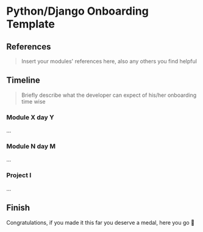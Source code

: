 # Python/Django Onboarding Template

## References

> Insert your modules' references here, also any others you find helpful

## Timeline

> Briefly describe what the developer can expect of his/her onboarding time wise

### Module X day Y

...

### Module N day M

...

### Project I

...

## Finish

Congratulations, if you made it this far you deserve a medal, here you go 🏅
